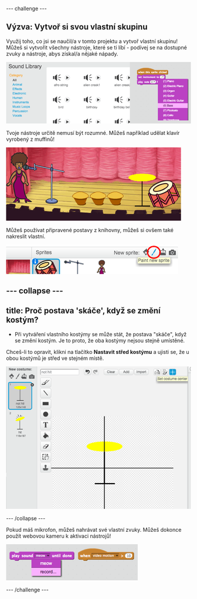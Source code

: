 \--- challenge \---

## Výzva: Vytvoř si svou vlastní skupinu

Využij toho, co jsi se naučil/a v tomto projektu a vytvoř vlastní skupinu! Můžeš si vytvořit všechny nástroje, které se ti líbí - podívej se na dostupné zvuky a nástroje, abys získal/a nějaké nápady.

![screenshot](images/band-ideas.png)

Tvoje nástroje určitě nemusí být rozumné. Můžeš například udělat klavír vyrobený z muffinů!

![screenshot](images/band-piano.png)

Můžeš používat připravené postavy z knihovny, můžeš si ovšem také nakreslit vlastní.

![screenshot](images/band-draw.png)

## \--- collapse \---

## title: Proč postava 'skáče', když se změní kostým?

+ Při vytváření vlastního kostýmy se může stát, že postava "skáče", když se změní kostým. Je to proto, že oba kostýmy nejsou stejně umístěné.

Chceš-li to opravit, klikni na tlačítko **Nastavit střed kostýmu** a ujisti se, že u obou kostýmů je střed ve stejném místě.

![screenshot](images/band-center.png)

\--- /collapse \---

Pokud máš mikrofon, můžeš nahrávat své vlastní zvuky. Můžeš dokonce použít webovou kameru k aktivaci nástrojů!

![screenshot](images/band-io.png)

\--- /challenge \---